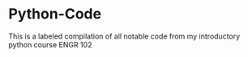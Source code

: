 # Python-Code

This is a labeled compilation of all notable code from my introductory python course ENGR 102 
